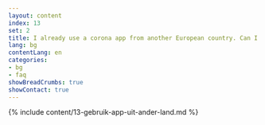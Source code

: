 ```yaml
---
layout: content
index: 13
set: 2
title: I already use a corona app from another European country. Can I use both apps at the same time?
lang: bg
contentLang: en
categories:
- bg
- faq
showBreadCrumbs: true
showContact: true
---
```

{% include content/13-gebruik-app-uit-ander-land.md %}
